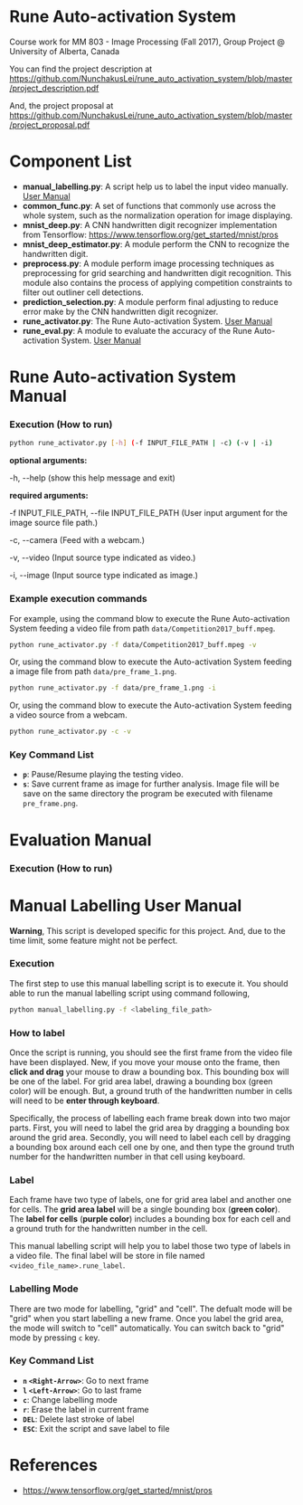 # Rune Auto-activation System
Course work for MM 803 - Image Processing (Fall 2017), Group Project @ University of Alberta, Canada

You can find the project description at https://github.com/NunchakusLei/rune_auto_activation_system/blob/master/project_description.pdf

And, the project proposal at https://github.com/NunchakusLei/rune_auto_activation_system/blob/master/project_proposal.pdf



# Component List
- **manual_labelling.py**: A script help us to label the input video manually. [User Manual](#manual-labelling-user-manual)
- **common_func.py**: A set of functions that commonly use across the whole system, such as the normalization operation for image displaying.
- **mnist_deep.py**: A CNN handwritten digit recognizer implementation from Tensorflow: https://www.tensorflow.org/get_started/mnist/pros
- **mnist_deep_estimator.py**: A module perform the CNN to recognize the handwritten digit.
- **preprocess.py**: A module perform image processing techniques as preprocessing for grid searching and handwritten digit recognition. This module also contains the process of applying competition constraints to filter out outliner cell detections.
- **prediction_selection.py**: A module perform final adjusting to reduce error make by the CNN handwritten digit recognizer.
- **rune_activator.py**: The Rune Auto-activation System. [User Manual](#rune-auto-activation-system-manual)
- **rune_eval.py**: A module to evaluate the accuracy of the Rune Auto-activation System. [User Manual](#evaluation-manual)



# Rune Auto-activation System Manual

### Execution (How to run)
```bash
python rune_activator.py [-h] (-f INPUT_FILE_PATH | -c) (-v | -i)
```

**optional arguments:**

  -h, --help            (show this help message and exit)

**required arguments:**

  -f INPUT_FILE_PATH, --file INPUT_FILE_PATH  (User input argument for the image source file path.)

  -c, --camera          (Feed with a webcam.)

  -v, --video           (Input source type indicated as video.)

  -i, --image           (Input source type indicated as image.)

### Example execution commands ###
For example, using the command blow to execute the Rune Auto-activation System feeding a video file from path ```data/Competition2017_buff.mpeg```.
```bash
python rune_activator.py -f data/Competition2017_buff.mpeg -v
```

Or, using the command blow to execute the Auto-activation System feeding a image file from path ```data/pre_frame_1.png```.
```bash
python rune_activator.py -f data/pre_frame_1.png -i
```

Or, using the command blow to execute the Auto-activation System feeding a video source from a webcam.
```bash
python rune_activator.py -c -v
```

### Key Command List
- **```p```**: Pause/Resume playing the testing video.
- **```s```**: Save current frame as image for further analysis. Image file will be save on the same directory the program be executed with filename ```pre_frame.png```.



# Evaluation Manual
### Execution (How to run)



# Manual Labelling User Manual
**Warning**, This script is developed specific for this project. And, due to the time limit, some feature might not be perfect.

### Execution
The first step to use this manual labelling script is to execute it. You should able to run the manual labelling script using command following,

```bash
python manual_labelling.py -f <labeling_file_path>
```

### How to label
Once the script is running, you should see the first frame from the video file have been displayed. New, if you move your mouse onto the frame, then **click and drag** your mouse to draw a bounding box. This bounding box will be one of the label. For grid area label, drawing a bounding box (green color) will be enough. But, a ground truth of the handwritten number in cells will need to be **enter through keyboard**.

Specifically, the process of labelling each frame break down into two major parts. First, you will need to label the grid area by dragging a bounding box around the grid area. Secondly, you will need to label each cell by dragging a bounding box around each cell one by one, and then type the ground truth number for the handwritten number in that cell using keyboard.

### Label
Each frame have two type of labels, one for grid area label and another one for cells. The **grid area label** will be a single bounding box (**green color**). The **label for cells** (**purple color**) includes a bounding box for each cell and a ground truth for the handwritten number in the cell.

This manual labelling script will help you to label those two type of labels in a video file. The final label will be store in file named ```<video_file_name>.rune_label```.

### Labelling Mode
There are two mode for labelling, "grid" and "cell". The defualt mode will be "grid" when you start labelling a new frame. Once you label the grid area, the mode will switch to "cell" automatically. You can switch back to "grid" mode by pressing ```c``` key.

### Key Command List
- **```n```   ```<Right-Arrow>```**: Go to next frame
- **```l```   ```<Left-Arrow>```**: Go to last frame
- **```c```**: Change labelling mode
- **```r```**: Erase the label in current frame
- **```DEL```**: Delete last stroke of label
- **```ESC```**: Exit the script and save label to file



# References
- https://www.tensorflow.org/get_started/mnist/pros
